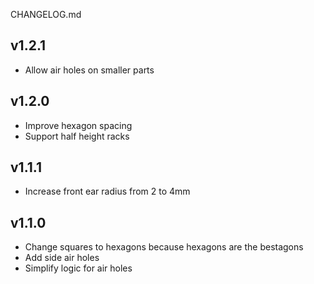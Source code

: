CHANGELOG.md

## v1.2.1
- Allow air holes on smaller parts

## v1.2.0
- Improve hexagon spacing
- Support half height racks

## v1.1.1
- Increase front ear radius from 2 to 4mm

## v1.1.0
- Change squares to hexagons because hexagons are the bestagons
- Add side air holes
- Simplify logic for air holes

